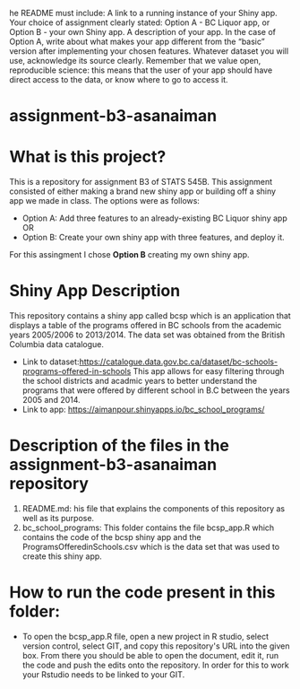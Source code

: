 he README must include:
A link to a running instance of your Shiny app.
Your choice of assignment clearly stated: Option A - BC Liquor app, or Option B - your own Shiny app.
A description of your app. In the case of Option A, write about what makes your app different from the “basic” version after implementing your chosen features.
Whatever dataset you will use, acknowledge its source clearly. Remember that we value open, reproducible science: this means that the user of your app should have direct access to the data, or know where to go to access it.

# assignment-b3-asanaiman

# What is this project?
This is a repository for assignment B3 of STATS 545B. This assignment consisted of either making a brand new shiny app or building off a shiny app we made in class. The options were as follows:
 - Option A: Add three features to an already-existing BC Liquor shiny app OR
 - Option B: Create your own shiny app with three features, and deploy it.
 
For this assingment I chose **Option B** creating my own shiny app.

# Shiny App Description
This repository contains a shiny app called bcsp which is an application that displays a table of the programs offered in BC schools from the academic years 2005/2006 to 2013/2014. The data set was obtained from the British Columbia data catalogue. 
- Link to dataset:https://catalogue.data.gov.bc.ca/dataset/bc-schools-programs-offered-in-schools
This app allows for easy filtering through the school districts and acadmic years to better understand the programs that were offered by different school in B.C between the years 2005 and 2014.
- Link to app: https://aimanpour.shinyapps.io/bc_school_programs/

# Description of the files in the assignment-b3-asanaiman repository
1. README.md: his file that explains the components of this repository as well as its purpose.
2. bc_school_programs: This folder contains the file bcsp_app.R which contains the code of the bcsp shiny app and the ProgramsOfferedinSchools.csv which is the data set that was used to create this shiny app.

# How to run the code present in this folder:
* To open the bcsp_app.R file, open a new project in R studio, select version control, select GIT, and copy this repository's URL into the given box. From there you should be able to open the document, edit it, run the code and push the edits onto the repository. In order for this to work your Rstudio needs to be linked to your GIT. 
